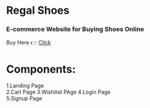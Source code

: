 # Regal Shoes 

### E-commerce Website for Buying Shoes Online 

Buy Here 👉 [Click](https://regalshoes.netlify.app/)


# Components: 
1.Landing Page  
2.Cart Page
3.Wishilist PAge 
4.Login Page  
5.Signup Page  
